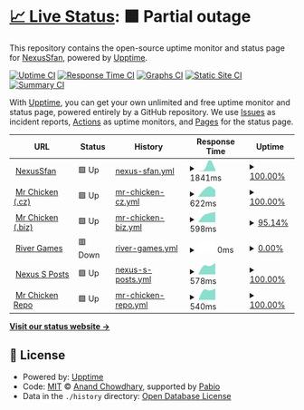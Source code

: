 # [📈 Live Status](https://NexusSfan.github.io/uptime): <!--live status--> **🟧 Partial outage**

This repository contains the open-source uptime monitor and status page for [NexusSfan](https://mrchicken.nexussfan.cz), powered by [Upptime](https://github.com/upptime/upptime).

[![Uptime CI](https://github.com/NexusSfan/uptime/workflows/Uptime%20CI/badge.svg)](https://github.com/NexusSfan/uptime/actions?query=workflow%3A%22Uptime+CI%22)
[![Response Time CI](https://github.com/NexusSfan/uptime/workflows/Response%20Time%20CI/badge.svg)](https://github.com/NexusSfan/uptime/actions?query=workflow%3A%22Response+Time+CI%22)
[![Graphs CI](https://github.com/NexusSfan/uptime/workflows/Graphs%20CI/badge.svg)](https://github.com/NexusSfan/uptime/actions?query=workflow%3A%22Graphs+CI%22)
[![Static Site CI](https://github.com/NexusSfan/uptime/workflows/Static%20Site%20CI/badge.svg)](https://github.com/NexusSfan/uptime/actions?query=workflow%3A%22Static+Site+CI%22)
[![Summary CI](https://github.com/NexusSfan/uptime/workflows/Summary%20CI/badge.svg)](https://github.com/NexusSfan/uptime/actions?query=workflow%3A%22Summary+CI%22)

With [Upptime](https://upptime.js.org), you can get your own unlimited and free uptime monitor and status page, powered entirely by a GitHub repository. We use [Issues](https://github.com/NexusSfan/uptime/issues) as incident reports, [Actions](https://github.com/NexusSfan/uptime/actions) as uptime monitors, and [Pages](https://NexusSfan.github.io/uptime) for the status page.

<!--start: status pages-->
<!-- This summary is generated by Upptime (https://github.com/upptime/upptime) -->
<!-- Do not edit this manually, your changes will be overwritten -->
<!-- prettier-ignore -->
| URL | Status | History | Response Time | Uptime |
| --- | ------ | ------- | ------------- | ------ |
| <img alt="" src="https://icons.duckduckgo.com/ip3/nexussfan.cz.ico" height="13"> [NexusSfan](https://nexussfan.cz) | 🟩 Up | [nexus-sfan.yml](https://github.com/NexusSfan/uptime/commits/HEAD/history/nexus-sfan.yml) | <details><summary><img alt="Response time graph" src="./graphs/nexus-sfan/response-time-week.png" height="20"> 1841ms</summary><br><a href="https://NexusSfan.github.io/uptime/history/nexus-sfan"><img alt="Response time 1841" src="https://img.shields.io/endpoint?url=https%3A%2F%2Fraw.githubusercontent.com%2FNexusSfan%2Fuptime%2FHEAD%2Fapi%2Fnexus-sfan%2Fresponse-time.json"></a><br><a href="https://NexusSfan.github.io/uptime/history/nexus-sfan"><img alt="24-hour response time 1841" src="https://img.shields.io/endpoint?url=https%3A%2F%2Fraw.githubusercontent.com%2FNexusSfan%2Fuptime%2FHEAD%2Fapi%2Fnexus-sfan%2Fresponse-time-day.json"></a><br><a href="https://NexusSfan.github.io/uptime/history/nexus-sfan"><img alt="7-day response time 1841" src="https://img.shields.io/endpoint?url=https%3A%2F%2Fraw.githubusercontent.com%2FNexusSfan%2Fuptime%2FHEAD%2Fapi%2Fnexus-sfan%2Fresponse-time-week.json"></a><br><a href="https://NexusSfan.github.io/uptime/history/nexus-sfan"><img alt="30-day response time 1841" src="https://img.shields.io/endpoint?url=https%3A%2F%2Fraw.githubusercontent.com%2FNexusSfan%2Fuptime%2FHEAD%2Fapi%2Fnexus-sfan%2Fresponse-time-month.json"></a><br><a href="https://NexusSfan.github.io/uptime/history/nexus-sfan"><img alt="1-year response time 1841" src="https://img.shields.io/endpoint?url=https%3A%2F%2Fraw.githubusercontent.com%2FNexusSfan%2Fuptime%2FHEAD%2Fapi%2Fnexus-sfan%2Fresponse-time-year.json"></a></details> | <details><summary><a href="https://NexusSfan.github.io/uptime/history/nexus-sfan">100.00%</a></summary><a href="https://NexusSfan.github.io/uptime/history/nexus-sfan"><img alt="All-time uptime 100.00%" src="https://img.shields.io/endpoint?url=https%3A%2F%2Fraw.githubusercontent.com%2FNexusSfan%2Fuptime%2FHEAD%2Fapi%2Fnexus-sfan%2Fuptime.json"></a><br><a href="https://NexusSfan.github.io/uptime/history/nexus-sfan"><img alt="24-hour uptime 100.00%" src="https://img.shields.io/endpoint?url=https%3A%2F%2Fraw.githubusercontent.com%2FNexusSfan%2Fuptime%2FHEAD%2Fapi%2Fnexus-sfan%2Fuptime-day.json"></a><br><a href="https://NexusSfan.github.io/uptime/history/nexus-sfan"><img alt="7-day uptime 100.00%" src="https://img.shields.io/endpoint?url=https%3A%2F%2Fraw.githubusercontent.com%2FNexusSfan%2Fuptime%2FHEAD%2Fapi%2Fnexus-sfan%2Fuptime-week.json"></a><br><a href="https://NexusSfan.github.io/uptime/history/nexus-sfan"><img alt="30-day uptime 100.00%" src="https://img.shields.io/endpoint?url=https%3A%2F%2Fraw.githubusercontent.com%2FNexusSfan%2Fuptime%2FHEAD%2Fapi%2Fnexus-sfan%2Fuptime-month.json"></a><br><a href="https://NexusSfan.github.io/uptime/history/nexus-sfan"><img alt="1-year uptime 100.00%" src="https://img.shields.io/endpoint?url=https%3A%2F%2Fraw.githubusercontent.com%2FNexusSfan%2Fuptime%2FHEAD%2Fapi%2Fnexus-sfan%2Fuptime-year.json"></a></details>
| <img alt="" src="https://icons.duckduckgo.com/ip3/mrchicken.nexussfan.cz.ico" height="13"> [Mr Chicken (.cz)](https://mrchicken.nexussfan.cz) | 🟩 Up | [mr-chicken-cz.yml](https://github.com/NexusSfan/uptime/commits/HEAD/history/mr-chicken-cz.yml) | <details><summary><img alt="Response time graph" src="./graphs/mr-chicken-cz/response-time-week.png" height="20"> 622ms</summary><br><a href="https://NexusSfan.github.io/uptime/history/mr-chicken-cz"><img alt="Response time 622" src="https://img.shields.io/endpoint?url=https%3A%2F%2Fraw.githubusercontent.com%2FNexusSfan%2Fuptime%2FHEAD%2Fapi%2Fmr-chicken-cz%2Fresponse-time.json"></a><br><a href="https://NexusSfan.github.io/uptime/history/mr-chicken-cz"><img alt="24-hour response time 622" src="https://img.shields.io/endpoint?url=https%3A%2F%2Fraw.githubusercontent.com%2FNexusSfan%2Fuptime%2FHEAD%2Fapi%2Fmr-chicken-cz%2Fresponse-time-day.json"></a><br><a href="https://NexusSfan.github.io/uptime/history/mr-chicken-cz"><img alt="7-day response time 622" src="https://img.shields.io/endpoint?url=https%3A%2F%2Fraw.githubusercontent.com%2FNexusSfan%2Fuptime%2FHEAD%2Fapi%2Fmr-chicken-cz%2Fresponse-time-week.json"></a><br><a href="https://NexusSfan.github.io/uptime/history/mr-chicken-cz"><img alt="30-day response time 622" src="https://img.shields.io/endpoint?url=https%3A%2F%2Fraw.githubusercontent.com%2FNexusSfan%2Fuptime%2FHEAD%2Fapi%2Fmr-chicken-cz%2Fresponse-time-month.json"></a><br><a href="https://NexusSfan.github.io/uptime/history/mr-chicken-cz"><img alt="1-year response time 622" src="https://img.shields.io/endpoint?url=https%3A%2F%2Fraw.githubusercontent.com%2FNexusSfan%2Fuptime%2FHEAD%2Fapi%2Fmr-chicken-cz%2Fresponse-time-year.json"></a></details> | <details><summary><a href="https://NexusSfan.github.io/uptime/history/mr-chicken-cz">100.00%</a></summary><a href="https://NexusSfan.github.io/uptime/history/mr-chicken-cz"><img alt="All-time uptime 100.00%" src="https://img.shields.io/endpoint?url=https%3A%2F%2Fraw.githubusercontent.com%2FNexusSfan%2Fuptime%2FHEAD%2Fapi%2Fmr-chicken-cz%2Fuptime.json"></a><br><a href="https://NexusSfan.github.io/uptime/history/mr-chicken-cz"><img alt="24-hour uptime 100.00%" src="https://img.shields.io/endpoint?url=https%3A%2F%2Fraw.githubusercontent.com%2FNexusSfan%2Fuptime%2FHEAD%2Fapi%2Fmr-chicken-cz%2Fuptime-day.json"></a><br><a href="https://NexusSfan.github.io/uptime/history/mr-chicken-cz"><img alt="7-day uptime 100.00%" src="https://img.shields.io/endpoint?url=https%3A%2F%2Fraw.githubusercontent.com%2FNexusSfan%2Fuptime%2FHEAD%2Fapi%2Fmr-chicken-cz%2Fuptime-week.json"></a><br><a href="https://NexusSfan.github.io/uptime/history/mr-chicken-cz"><img alt="30-day uptime 100.00%" src="https://img.shields.io/endpoint?url=https%3A%2F%2Fraw.githubusercontent.com%2FNexusSfan%2Fuptime%2FHEAD%2Fapi%2Fmr-chicken-cz%2Fuptime-month.json"></a><br><a href="https://NexusSfan.github.io/uptime/history/mr-chicken-cz"><img alt="1-year uptime 100.00%" src="https://img.shields.io/endpoint?url=https%3A%2F%2Fraw.githubusercontent.com%2FNexusSfan%2Fuptime%2FHEAD%2Fapi%2Fmr-chicken-cz%2Fuptime-year.json"></a></details>
| <img alt="" src="https://icons.duckduckgo.com/ip3/mrchicken.coolpage.biz.ico" height="13"> [Mr Chicken (.biz)](https://mrchicken.coolpage.biz) | 🟩 Up | [mr-chicken-biz.yml](https://github.com/NexusSfan/uptime/commits/HEAD/history/mr-chicken-biz.yml) | <details><summary><img alt="Response time graph" src="./graphs/mr-chicken-biz/response-time-week.png" height="20"> 598ms</summary><br><a href="https://NexusSfan.github.io/uptime/history/mr-chicken-biz"><img alt="Response time 598" src="https://img.shields.io/endpoint?url=https%3A%2F%2Fraw.githubusercontent.com%2FNexusSfan%2Fuptime%2FHEAD%2Fapi%2Fmr-chicken-biz%2Fresponse-time.json"></a><br><a href="https://NexusSfan.github.io/uptime/history/mr-chicken-biz"><img alt="24-hour response time 598" src="https://img.shields.io/endpoint?url=https%3A%2F%2Fraw.githubusercontent.com%2FNexusSfan%2Fuptime%2FHEAD%2Fapi%2Fmr-chicken-biz%2Fresponse-time-day.json"></a><br><a href="https://NexusSfan.github.io/uptime/history/mr-chicken-biz"><img alt="7-day response time 598" src="https://img.shields.io/endpoint?url=https%3A%2F%2Fraw.githubusercontent.com%2FNexusSfan%2Fuptime%2FHEAD%2Fapi%2Fmr-chicken-biz%2Fresponse-time-week.json"></a><br><a href="https://NexusSfan.github.io/uptime/history/mr-chicken-biz"><img alt="30-day response time 598" src="https://img.shields.io/endpoint?url=https%3A%2F%2Fraw.githubusercontent.com%2FNexusSfan%2Fuptime%2FHEAD%2Fapi%2Fmr-chicken-biz%2Fresponse-time-month.json"></a><br><a href="https://NexusSfan.github.io/uptime/history/mr-chicken-biz"><img alt="1-year response time 598" src="https://img.shields.io/endpoint?url=https%3A%2F%2Fraw.githubusercontent.com%2FNexusSfan%2Fuptime%2FHEAD%2Fapi%2Fmr-chicken-biz%2Fresponse-time-year.json"></a></details> | <details><summary><a href="https://NexusSfan.github.io/uptime/history/mr-chicken-biz">95.14%</a></summary><a href="https://NexusSfan.github.io/uptime/history/mr-chicken-biz"><img alt="All-time uptime 95.14%" src="https://img.shields.io/endpoint?url=https%3A%2F%2Fraw.githubusercontent.com%2FNexusSfan%2Fuptime%2FHEAD%2Fapi%2Fmr-chicken-biz%2Fuptime.json"></a><br><a href="https://NexusSfan.github.io/uptime/history/mr-chicken-biz"><img alt="24-hour uptime 95.14%" src="https://img.shields.io/endpoint?url=https%3A%2F%2Fraw.githubusercontent.com%2FNexusSfan%2Fuptime%2FHEAD%2Fapi%2Fmr-chicken-biz%2Fuptime-day.json"></a><br><a href="https://NexusSfan.github.io/uptime/history/mr-chicken-biz"><img alt="7-day uptime 95.14%" src="https://img.shields.io/endpoint?url=https%3A%2F%2Fraw.githubusercontent.com%2FNexusSfan%2Fuptime%2FHEAD%2Fapi%2Fmr-chicken-biz%2Fuptime-week.json"></a><br><a href="https://NexusSfan.github.io/uptime/history/mr-chicken-biz"><img alt="30-day uptime 95.14%" src="https://img.shields.io/endpoint?url=https%3A%2F%2Fraw.githubusercontent.com%2FNexusSfan%2Fuptime%2FHEAD%2Fapi%2Fmr-chicken-biz%2Fuptime-month.json"></a><br><a href="https://NexusSfan.github.io/uptime/history/mr-chicken-biz"><img alt="1-year uptime 95.14%" src="https://img.shields.io/endpoint?url=https%3A%2F%2Fraw.githubusercontent.com%2FNexusSfan%2Fuptime%2FHEAD%2Fapi%2Fmr-chicken-biz%2Fuptime-year.json"></a></details>
| <img alt="" src="https://icons.duckduckgo.com/ip3/rivergames.ca.ico" height="13"> [River Games](https://rivergames.ca) | 🟥 Down | [river-games.yml](https://github.com/NexusSfan/uptime/commits/HEAD/history/river-games.yml) | <details><summary><img alt="Response time graph" src="./graphs/river-games/response-time-week.png" height="20"> 0ms</summary><br><a href="https://NexusSfan.github.io/uptime/history/river-games"><img alt="Response time 0" src="https://img.shields.io/endpoint?url=https%3A%2F%2Fraw.githubusercontent.com%2FNexusSfan%2Fuptime%2FHEAD%2Fapi%2Friver-games%2Fresponse-time.json"></a><br><a href="https://NexusSfan.github.io/uptime/history/river-games"><img alt="24-hour response time 0" src="https://img.shields.io/endpoint?url=https%3A%2F%2Fraw.githubusercontent.com%2FNexusSfan%2Fuptime%2FHEAD%2Fapi%2Friver-games%2Fresponse-time-day.json"></a><br><a href="https://NexusSfan.github.io/uptime/history/river-games"><img alt="7-day response time 0" src="https://img.shields.io/endpoint?url=https%3A%2F%2Fraw.githubusercontent.com%2FNexusSfan%2Fuptime%2FHEAD%2Fapi%2Friver-games%2Fresponse-time-week.json"></a><br><a href="https://NexusSfan.github.io/uptime/history/river-games"><img alt="30-day response time 0" src="https://img.shields.io/endpoint?url=https%3A%2F%2Fraw.githubusercontent.com%2FNexusSfan%2Fuptime%2FHEAD%2Fapi%2Friver-games%2Fresponse-time-month.json"></a><br><a href="https://NexusSfan.github.io/uptime/history/river-games"><img alt="1-year response time 0" src="https://img.shields.io/endpoint?url=https%3A%2F%2Fraw.githubusercontent.com%2FNexusSfan%2Fuptime%2FHEAD%2Fapi%2Friver-games%2Fresponse-time-year.json"></a></details> | <details><summary><a href="https://NexusSfan.github.io/uptime/history/river-games">0.00%</a></summary><a href="https://NexusSfan.github.io/uptime/history/river-games"><img alt="All-time uptime 0.00%" src="https://img.shields.io/endpoint?url=https%3A%2F%2Fraw.githubusercontent.com%2FNexusSfan%2Fuptime%2FHEAD%2Fapi%2Friver-games%2Fuptime.json"></a><br><a href="https://NexusSfan.github.io/uptime/history/river-games"><img alt="24-hour uptime 0.00%" src="https://img.shields.io/endpoint?url=https%3A%2F%2Fraw.githubusercontent.com%2FNexusSfan%2Fuptime%2FHEAD%2Fapi%2Friver-games%2Fuptime-day.json"></a><br><a href="https://NexusSfan.github.io/uptime/history/river-games"><img alt="7-day uptime 0.00%" src="https://img.shields.io/endpoint?url=https%3A%2F%2Fraw.githubusercontent.com%2FNexusSfan%2Fuptime%2FHEAD%2Fapi%2Friver-games%2Fuptime-week.json"></a><br><a href="https://NexusSfan.github.io/uptime/history/river-games"><img alt="30-day uptime 0.00%" src="https://img.shields.io/endpoint?url=https%3A%2F%2Fraw.githubusercontent.com%2FNexusSfan%2Fuptime%2FHEAD%2Fapi%2Friver-games%2Fuptime-month.json"></a><br><a href="https://NexusSfan.github.io/uptime/history/river-games"><img alt="1-year uptime 0.00%" src="https://img.shields.io/endpoint?url=https%3A%2F%2Fraw.githubusercontent.com%2FNexusSfan%2Fuptime%2FHEAD%2Fapi%2Friver-games%2Fuptime-year.json"></a></details>
| <img alt="" src="https://icons.duckduckgo.com/ip3/posts.nexussfan.cz.ico" height="13"> [Nexus S Posts](https://posts.nexussfan.cz) | 🟩 Up | [nexus-s-posts.yml](https://github.com/NexusSfan/uptime/commits/HEAD/history/nexus-s-posts.yml) | <details><summary><img alt="Response time graph" src="./graphs/nexus-s-posts/response-time-week.png" height="20"> 578ms</summary><br><a href="https://NexusSfan.github.io/uptime/history/nexus-s-posts"><img alt="Response time 578" src="https://img.shields.io/endpoint?url=https%3A%2F%2Fraw.githubusercontent.com%2FNexusSfan%2Fuptime%2FHEAD%2Fapi%2Fnexus-s-posts%2Fresponse-time.json"></a><br><a href="https://NexusSfan.github.io/uptime/history/nexus-s-posts"><img alt="24-hour response time 578" src="https://img.shields.io/endpoint?url=https%3A%2F%2Fraw.githubusercontent.com%2FNexusSfan%2Fuptime%2FHEAD%2Fapi%2Fnexus-s-posts%2Fresponse-time-day.json"></a><br><a href="https://NexusSfan.github.io/uptime/history/nexus-s-posts"><img alt="7-day response time 578" src="https://img.shields.io/endpoint?url=https%3A%2F%2Fraw.githubusercontent.com%2FNexusSfan%2Fuptime%2FHEAD%2Fapi%2Fnexus-s-posts%2Fresponse-time-week.json"></a><br><a href="https://NexusSfan.github.io/uptime/history/nexus-s-posts"><img alt="30-day response time 578" src="https://img.shields.io/endpoint?url=https%3A%2F%2Fraw.githubusercontent.com%2FNexusSfan%2Fuptime%2FHEAD%2Fapi%2Fnexus-s-posts%2Fresponse-time-month.json"></a><br><a href="https://NexusSfan.github.io/uptime/history/nexus-s-posts"><img alt="1-year response time 578" src="https://img.shields.io/endpoint?url=https%3A%2F%2Fraw.githubusercontent.com%2FNexusSfan%2Fuptime%2FHEAD%2Fapi%2Fnexus-s-posts%2Fresponse-time-year.json"></a></details> | <details><summary><a href="https://NexusSfan.github.io/uptime/history/nexus-s-posts">100.00%</a></summary><a href="https://NexusSfan.github.io/uptime/history/nexus-s-posts"><img alt="All-time uptime 100.00%" src="https://img.shields.io/endpoint?url=https%3A%2F%2Fraw.githubusercontent.com%2FNexusSfan%2Fuptime%2FHEAD%2Fapi%2Fnexus-s-posts%2Fuptime.json"></a><br><a href="https://NexusSfan.github.io/uptime/history/nexus-s-posts"><img alt="24-hour uptime 100.00%" src="https://img.shields.io/endpoint?url=https%3A%2F%2Fraw.githubusercontent.com%2FNexusSfan%2Fuptime%2FHEAD%2Fapi%2Fnexus-s-posts%2Fuptime-day.json"></a><br><a href="https://NexusSfan.github.io/uptime/history/nexus-s-posts"><img alt="7-day uptime 100.00%" src="https://img.shields.io/endpoint?url=https%3A%2F%2Fraw.githubusercontent.com%2FNexusSfan%2Fuptime%2FHEAD%2Fapi%2Fnexus-s-posts%2Fuptime-week.json"></a><br><a href="https://NexusSfan.github.io/uptime/history/nexus-s-posts"><img alt="30-day uptime 100.00%" src="https://img.shields.io/endpoint?url=https%3A%2F%2Fraw.githubusercontent.com%2FNexusSfan%2Fuptime%2FHEAD%2Fapi%2Fnexus-s-posts%2Fuptime-month.json"></a><br><a href="https://NexusSfan.github.io/uptime/history/nexus-s-posts"><img alt="1-year uptime 100.00%" src="https://img.shields.io/endpoint?url=https%3A%2F%2Fraw.githubusercontent.com%2FNexusSfan%2Fuptime%2FHEAD%2Fapi%2Fnexus-s-posts%2Fuptime-year.json"></a></details>
| <img alt="" src="https://icons.duckduckgo.com/ip3/repo.nexussfan.cz.ico" height="13"> [Mr Chicken Repo](https://repo.nexussfan.cz) | 🟩 Up | [mr-chicken-repo.yml](https://github.com/NexusSfan/uptime/commits/HEAD/history/mr-chicken-repo.yml) | <details><summary><img alt="Response time graph" src="./graphs/mr-chicken-repo/response-time-week.png" height="20"> 540ms</summary><br><a href="https://NexusSfan.github.io/uptime/history/mr-chicken-repo"><img alt="Response time 540" src="https://img.shields.io/endpoint?url=https%3A%2F%2Fraw.githubusercontent.com%2FNexusSfan%2Fuptime%2FHEAD%2Fapi%2Fmr-chicken-repo%2Fresponse-time.json"></a><br><a href="https://NexusSfan.github.io/uptime/history/mr-chicken-repo"><img alt="24-hour response time 540" src="https://img.shields.io/endpoint?url=https%3A%2F%2Fraw.githubusercontent.com%2FNexusSfan%2Fuptime%2FHEAD%2Fapi%2Fmr-chicken-repo%2Fresponse-time-day.json"></a><br><a href="https://NexusSfan.github.io/uptime/history/mr-chicken-repo"><img alt="7-day response time 540" src="https://img.shields.io/endpoint?url=https%3A%2F%2Fraw.githubusercontent.com%2FNexusSfan%2Fuptime%2FHEAD%2Fapi%2Fmr-chicken-repo%2Fresponse-time-week.json"></a><br><a href="https://NexusSfan.github.io/uptime/history/mr-chicken-repo"><img alt="30-day response time 540" src="https://img.shields.io/endpoint?url=https%3A%2F%2Fraw.githubusercontent.com%2FNexusSfan%2Fuptime%2FHEAD%2Fapi%2Fmr-chicken-repo%2Fresponse-time-month.json"></a><br><a href="https://NexusSfan.github.io/uptime/history/mr-chicken-repo"><img alt="1-year response time 540" src="https://img.shields.io/endpoint?url=https%3A%2F%2Fraw.githubusercontent.com%2FNexusSfan%2Fuptime%2FHEAD%2Fapi%2Fmr-chicken-repo%2Fresponse-time-year.json"></a></details> | <details><summary><a href="https://NexusSfan.github.io/uptime/history/mr-chicken-repo">100.00%</a></summary><a href="https://NexusSfan.github.io/uptime/history/mr-chicken-repo"><img alt="All-time uptime 100.00%" src="https://img.shields.io/endpoint?url=https%3A%2F%2Fraw.githubusercontent.com%2FNexusSfan%2Fuptime%2FHEAD%2Fapi%2Fmr-chicken-repo%2Fuptime.json"></a><br><a href="https://NexusSfan.github.io/uptime/history/mr-chicken-repo"><img alt="24-hour uptime 100.00%" src="https://img.shields.io/endpoint?url=https%3A%2F%2Fraw.githubusercontent.com%2FNexusSfan%2Fuptime%2FHEAD%2Fapi%2Fmr-chicken-repo%2Fuptime-day.json"></a><br><a href="https://NexusSfan.github.io/uptime/history/mr-chicken-repo"><img alt="7-day uptime 100.00%" src="https://img.shields.io/endpoint?url=https%3A%2F%2Fraw.githubusercontent.com%2FNexusSfan%2Fuptime%2FHEAD%2Fapi%2Fmr-chicken-repo%2Fuptime-week.json"></a><br><a href="https://NexusSfan.github.io/uptime/history/mr-chicken-repo"><img alt="30-day uptime 100.00%" src="https://img.shields.io/endpoint?url=https%3A%2F%2Fraw.githubusercontent.com%2FNexusSfan%2Fuptime%2FHEAD%2Fapi%2Fmr-chicken-repo%2Fuptime-month.json"></a><br><a href="https://NexusSfan.github.io/uptime/history/mr-chicken-repo"><img alt="1-year uptime 100.00%" src="https://img.shields.io/endpoint?url=https%3A%2F%2Fraw.githubusercontent.com%2FNexusSfan%2Fuptime%2FHEAD%2Fapi%2Fmr-chicken-repo%2Fuptime-year.json"></a></details>

<!--end: status pages-->

[**Visit our status website →**](https://NexusSfan.github.io/uptime)

## 📄 License

- Powered by: [Upptime](https://github.com/upptime/upptime)
- Code: [MIT](./LICENSE) © [Anand Chowdhary](https://anandchowdhary.com), supported by [Pabio](https://pabio.com)
- Data in the `./history` directory: [Open Database License](https://opendatacommons.org/licenses/odbl/1-0/)
